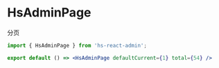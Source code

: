 # HsAdminPage

分页

```jsx
import { HsAdminPage } from 'hs-react-admin';

export default () => <HsAdminPage defaultCurrent={1} total={54} />
```

